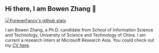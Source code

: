 ## Hi there, I am Bowen Zhang 👋

[![ForeverFancy's github stats](https://github-readme-stats.vercel.app/api?username=ForeverFancy)](https://github.com/anuraghazra/github-readme-stats)

I am Bowen Zhang, a Ph.D. candidate from School of Information Science and Technology, University of Science and Technology of China. I am current a research intern at Microsoft Research Asia. You could check out my [CV here](http://home.ustc.edu.cn/~zhangbowen/CV/Bowen%20Zhang's%20CV.pdf).

<!--
**ForeverFancy/ForeverFancy** is a ✨ _special_ ✨ repository because its `README.md` (this file) appears on your GitHub profile.

Here are some ideas to get you started:

- 🔭 I’m currently working on ...
- 🌱 I’m currently learning ...
- 👯 I’m looking to collaborate on ...
- 🤔 I’m looking for help with ...
- 💬 Ask me about ...
- 📫 How to reach me: ...
- 😄 Pronouns: ...
- ⚡ Fun fact: ...
-->
